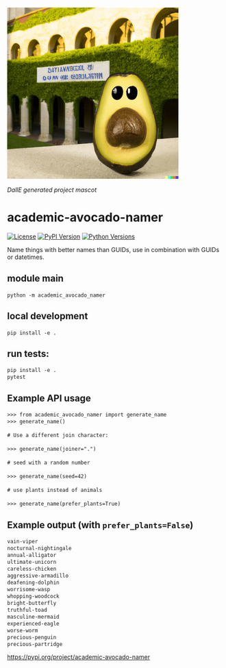 ![academic avocado](https://github.com/darenr/academic-avocado-namer/blob/main/academic-avocado.png?raw=true)

*DallE generated project mascot*


# academic-avocado-namer

[![License](https://img.shields.io/badge/license-Apache-blue.svg?style=flat)](https://www.apache.org/licenses/LICENSE-2.0)
[![PyPI Version](https://img.shields.io/pypi/v/academic-avocado-namer.svg?style=flat&color=blue)](https://pypi.org/project/academic-avocado-namer)
[![Python Versions](https://img.shields.io/pypi/pyversions/academic-avocado-namer.svg?logo=python&logoColor=white&style=flat)](https://pypi.org/project/academic-avocado-namer)


Name things with better names than GUIDs, use in combination with
GUIDs or datetimes.

## module main

```
python -m academic_avocado_namer
```

## local development

```
pip install -e .
```

## run tests:

```
pip install -e .
pytest
```

## Example API usage

```
>>> from academic_avocado_namer import generate_name
>>> generate_name()

# Use a different join character:

>>> generate_name(joiner=".")

# seed with a random number

>>> generate_name(seed=42)

# use plants instead of animals

>>> generate_name(prefer_plants=True)

```


## Example output (with `prefer_plants=False`)

```
vain-viper
nocturnal-nightingale
annual-alligator
ultimate-unicorn
careless-chicken
aggressive-armadillo
deafening-dolphin
worrisome-wasp
whopping-woodcock
bright-butterfly
truthful-toad
masculine-mermaid
experienced-eagle
worse-worm
precious-penguin
precious-partridge
```

https://pypi.org/project/academic-avocado-namer